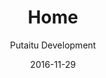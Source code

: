 ---
title: Home
footer: d27bd9b77239ed4ed6384199c0867d749f549842
sections:
    -
        template: banner
        text: '# Test test'
        color: '#d81b60'
        theme: dark
    -
        template: buttons
        text: 'Testing testing'
        buttons:
            -
                text: 'Prototype 1'
                href: prototype-1/
                target: _self
            -
                text: 'Prototype 2'
                href: prototype-2/
                target: _self
            -
                text: 'Prototype 3'
                href: prototype-3/
                target: _self
            -
                text: 'Prototype 4'
                href: prototype-4/
                target: _self
            -
                text: 'Prototype 5'
                href: prototype-5/
                target: _self
    -
        template: childLinks
        text: ""
        includeGrandchildren: false
meta:
    id: f8d133111ad5ddad52a465c47d7cdbef5923fc8d
    parentId: ""
    language: en
date: '2016-11-29'
author: 'Putaitu Development'
permalink: /
layout: sectionPage
---